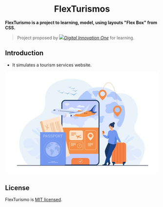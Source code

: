 <h1 align="center">FlexTurismos</h1>

**FlexTurismo is a project to learning, model, using layouts "Flex Box" from CSS.**

>Project proposed by <a href="https://web.dio.me/home"><img src="https://hermes.digitalinnovation.one/assets/diome/logo.svg" width="50px"/>_Digital Innovation One_</a> for learning.

## Introduction

- It simulates a tourism services website. 

![](./frontend/src/assets/img/0-main.png)

## License

FlexTurismo is [MIT licensed](./LICENSE).
